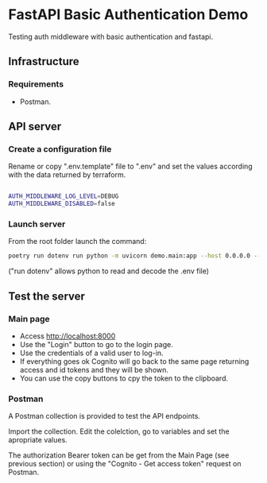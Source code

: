 # FastAPI Basic Authentication Demo

Testing auth middleware with basic authentication and fastapi.

## Infrastructure

### Requirements

- Postman.


## API server

### Create a configuration file

Rename or copy ".env.template" file to ".env" and set the values according with the data returned by terraform.

```bash

AUTH_MIDDLEWARE_LOG_LEVEL=DEBUG
AUTH_MIDDLEWARE_DISABLED=false

```

### Launch server

From the root folder launch the command:

```bash
poetry run dotenv run python -m uvicorn demo.main:app --host 0.0.0.0 --port 8000 --reload
```

("run dotenv" allows python to read and decode the .env file)



## Test the server

### Main page

- Access [http://localhost:8000](http://localhost:8000)
- Use the "Login" button to go to the login page.
- Use the credentials of a valid user to log-in.
- If everything goes ok Cognito will go back to the same page returning access and id tokens and they will be shown.
- You can use the copy buttons to cpy the token to the clipboard.

### Postman

A Postman collection is provided to test the API endpoints.

Import the collection. Edit the colelction, go to variables and set the apropriate values.

The authorization Bearer token can be get from the Main Page (see previous section) or using the "Cognito - Get access token" request on Postman.







